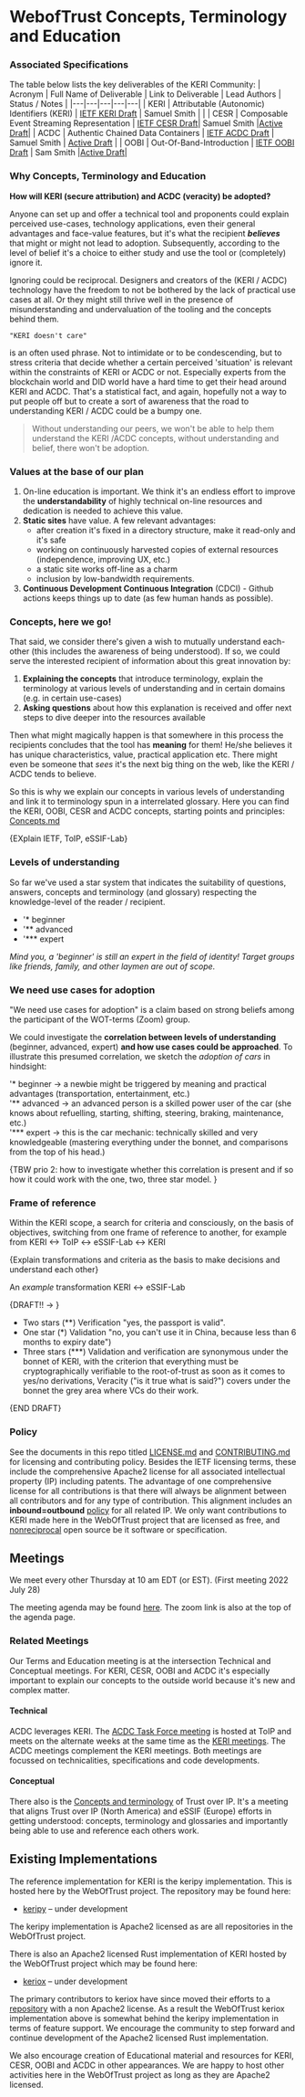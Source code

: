 # WebofTrust Concepts, Terminology and Education

### Associated Specifications

The table below lists the key deliverables of the KERI Community:
| Acronym | Full Name of Deliverable | Link to Deliverable | Lead Authors | Status / Notes |
|---|---|---|---|---|
| KERI | Attributable (Autonomic) Identifiers (KERI) | [IETF KERI Draft](https://github.com/WebOfTrust/ietf-keri) | Samuel Smith | |
| CESR | Composable Event Streaming Representation | [IETF CESR Draft](https://github.com/WebOfTrust/ietf-cesr)| Samuel Smith |[Active Draft](https://datatracker.ietf.org/doc/draft-ssmith-cesr/)|
| ACDC | Authentic Chained Data Containers | [IETF ACDC Draft](https://github.com/trustoverip/tswg-acdc-specification) | Samuel Smith | [Active Draft](https://datatracker.ietf.org/doc/draft-ssmith-acdc/) |
| OOBI | Out-Of-Band-Introduction | [IETF OOBI Draft](https://github.com/WebOfTrust/ietf-oobi) | Sam Smith |[Active Draft](https://datatracker.ietf.org/doc/draft-ssmith-oobi/)|

### Why Concepts, Terminology and Education

**How will KERI (secure attribution) and ACDC (veracity) be adopted?**

Anyone can set up and offer a technical tool and proponents could explain perceived use-cases, technology applications, even their general advantages and face-value features, but it's what the recipient **_believes_** that might or might not lead to adoption. Subsequently, according to the level of belief it's a choice to either study and use the tool or (completely) ignore it.

Ignoring could be reciprocal. Designers and creators of the (KERI / ACDC) technology have the freedom to not be bothered by the lack of practical use cases at all. Or they might still thrive well in the presence of misunderstanding and undervaluation of the tooling and the concepts behind them.

```
"KERI doesn't care"
```

is an often used phrase. Not to intimidate or to be condescending, but to stress criteria that decide whether a certain perceived 'situation' is relevant within the constraints of KERI or ACDC or not. Especially experts from the blockchain world and DID world have a hard time to get their head around KERI and ACDC. That's a statistical fact, and again, hopefully not a way to put people off but to create a sort of awareness that the road to understanding KERI / ACDC could be a bumpy one.

> Without understanding our peers,
> we won't be able to help them understand the KERI /ACDC concepts,
> without understanding and belief,
> there won't be adoption.

### Values at the base of our plan

1. On-line education is important. We think it's an endless effort to improve the **understandability** of highly technical on-line resources and dedication is needed to achieve this value.
2. **Static sites** have value. A few relevant advantages:
   - after creation it's fixed in a directory structure, make it read-only and it's safe
   - working on continuously harvested copies of external resources (independence, improving UX, etc.)
   - a static site works off-line as a charm
   - inclusion by low-bandwidth requirements.
3. **Continuous Development Continuous Integration** (CDCI) - Github actions keeps things up to date (as few human hands as possible).

### Concepts, here we go!

That said, we consider there's given a wish to mutually understand each-other (this includes the awareness of being understood). If so, we could serve the interested recipient of information about this great innovation by:

1. **Explaining the concepts** that introduce terminology, explain the terminology at various levels of understanding and in certain domains (e.g. in certain use-cases)
2. **Asking questions** about how this explanation is received and offer next steps to dive deeper into the resources available

Then what might magically happen is that somewhere in this process the recipients concludes that the tool has **meaning** for them! He/she believes it has unique characteristics, value, practical application etc. There might even be someone that _sees_ it's the next big thing on the web, like the KERI / ACDC tends to believe.

So this is why we explain our concepts in various levels of understanding and link it to terminology spun in a interrelated glossary. Here you can find the KERI, OOBI, CESR and ACDC concepts, starting points and principles: [Concepts.md](./term_concepts.md)

{EXplain IETF, ToIP, eSSIF-Lab}

### Levels of understanding

So far we've used a star system that indicates the suitability of questions, answers, concepts and terminology (and glossary) respecting the knowledge-level of the reader / recipient.

- '\* beginner
- '\*\* advanced
- '\*\*\* expert

_Mind you, a 'beginner' is still an expert in the field of identity! Target groups like friends, family, and other laymen are out of scope._

### We need use cases for adoption

"We need use cases for adoption" is a claim based on strong beliefs among the participant of the WOT-terms (Zoom) group.

We could investigate the **correlation between levels of understanding** (beginner, advanced, expert) **and how use cases could be approached**. To illustrate this presumed correlation, we sketch the _adoption of cars_ in hindsight:

'\* beginner -> a newbie might be triggered by meaning and practical advantages (transportation, entertainment, etc.)\
'** advanced -> an advanced person is a skilled power user of the car (she knows about refuelling, starting, shifting, steering, braking, maintenance, etc.)\
'\*** expert -> this is the car mechanic: technically skilled and very knowledgeable (mastering everything under the bonnet, and comparisons from the top of his head.)

{TBW prio 2: how to investigate whether this correlation is present and if so how it could work with the one, two, three star model. }

### Frame of reference

Within the KERI scope, a search for criteria and consciously, on the basis of objectives, switching from one frame of reference to another, for example from KERI <-> ToIP <-> eSSIF-Lab <-> KERI

{Explain transformations and criteria as the basis to make decisions and understand each other}

An _example_ transformation KERI <-> eSSIF-Lab

{DRAFT!! -> }

- Two stars (\*\*) Verification "yes, the passport is valid".
- One star (\*) Validation "no, you can't use it in China, because less than 6 months to expiry date")
- Three stars (\*\*\*) Validation and verification are synonymous under the bonnet of KERI, with the criterion that everything must be cryptographically verifiable to the root-of-trust as soon as it comes to yes/no derivations, Veracity ("is it true what is said?") covers under the bonnet the grey area where VCs do their work.

{END DRAFT}

### Policy

See the documents in this repo titled [LICENSE.md](https://github.com/WebOfTrust/Keri/blob/main/LICENSE.md) and [CONTRIBUTING.md](https://github.com/WebOfTrust/Keri/blob/main/CONTRIBUTING.md) for licensing and contributing policy. Besides the IETF licensing terms, these include the comprehensive Apache2 license for all associated intellectual property (IP) including patents. The advantage of one comprehensive license for all contributions is that there will always be alignment between all contributors and for any type of contribution. This alignment includes an **inbound=outbound** [policy](https://opensource.guide/legal/) for all related IP. We only want contributions to KERI made here in the WebOfTrust project that are licensed as free, and [nonreciprocal](https://opensource.org/node/875) open source be it software or specification.

## Meetings

We meet every other Thursday at 10 am EDT (or EST). (First meeting 2022 July 28)

The meeting agenda may be found [here](https://github.com/WebOfTrust/WOT-terms/blob/main/agenda.md). The zoom link is also at the top of the agenda page.

### Related Meetings

Our Terms and Education meeting is at the intersection Technical and Conceptual meetings. For KERI, CESR, OOBI and ACDC it's especially important to explain our concepts to the outside world because it's new and complex matter.

#### Technical

ACDC leverages KERI. The [ACDC Task Force meeting](https://wiki.trustoverip.org/display/HOME/ACDC+%28Authentic+Chained+Data+Container%29+Task+Force) is hosted at ToIP and meets on the alternate weeks at the same time as the [KERI meetings](https://github.com/WebOfTrust/keri/blob/main/agenda.md). The ACDC meetings complement the KERI meetings. Both meetings are focussed on technicalities, specifications and code developments.

#### Conceptual

There also is the [Concepts and terminology](https://wiki.trustoverip.org/pages/viewpage.action?pageId=65700) of Trust over IP. It's a meeting that aligns Trust over IP (North America) and eSSIF (Europe) efforts in getting understood: concepts, terminology and glossaries and importantly being able to use and reference each others work.

## Existing Implementations

The reference implementation for KERI is the keripy implementation. This is hosted here by the WebOfTrust project. The repository may be found here:

- [keripy](https://github.com/WebOfTrust/keripy) – under development

The keripy implementation is Apache2 licensed as are all repositories in the WebOfTrust project.

There is also an Apache2 licensed Rust implementation of KERI hosted by the WebOfTrust project which may be found here:

- [keriox](https://github.com/WebOfTrust/keriox) – under development

The primary contributors to keriox have since moved their efforts to a [repository](https://github.com/THCLab/keriox) with a non Apache2 license.
As a result the WebOfTrust keriox implementation above is somewhat behind the keripy implementation in terms of
feature support. We encourage the community to step forward and continue development of the Apache2 licensed Rust implementation.

We also encourage creation of Educational material and resources for KERI, CESR, OOBI and ACDC in other appearances. We are happy to host other activities here in the WebOfTrust project as long as they are Apache2 licensed.
